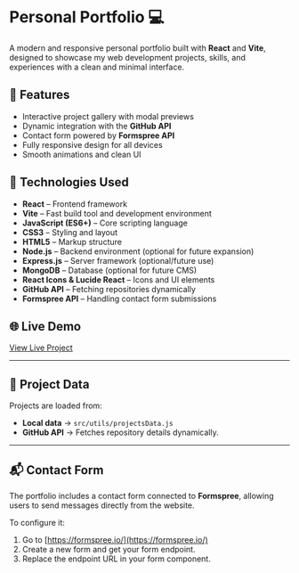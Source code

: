 # Personal Portfolio 💻

A modern and responsive personal portfolio built with **React** and **Vite**, designed to showcase my web development projects, skills, and experiences with a clean and minimal interface.

## 🚀 Features
- Interactive project gallery with modal previews  
- Dynamic integration with the **GitHub API**  
- Contact form powered by **Formspree API**  
- Fully responsive design for all devices  
- Smooth animations and clean UI  

## 🧠 Technologies Used
- **React** – Frontend framework  
- **Vite** – Fast build tool and development environment  
- **JavaScript (ES6+)** – Core scripting language  
- **CSS3** – Styling and layout  
- **HTML5** – Markup structure  
- **Node.js** – Backend environment (optional for future expansion)  
- **Express.js** – Server framework (optional/future use)  
- **MongoDB** – Database (optional for future CMS)  
- **React Icons & Lucide React** – Icons and UI elements  
- **GitHub API** – Fetching repositories dynamically  
- **Formspree API** – Handling contact form submissions  

## 🌐 Live Demo
[View Live Project](#) 

---

## 📂 Project Data
Projects are loaded from:
- **Local data** → `src/utils/projectsData.js`  
- **GitHub API** → Fetches repository details dynamically.  

---

## 📬 Contact Form
The portfolio includes a contact form connected to **Formspree**, allowing users to send messages directly from the website.

To configure it:
1. Go to [https://formspree.io/](https://formspree.io/)  
2. Create a new form and get your form endpoint.  
3. Replace the endpoint URL in your form component.


